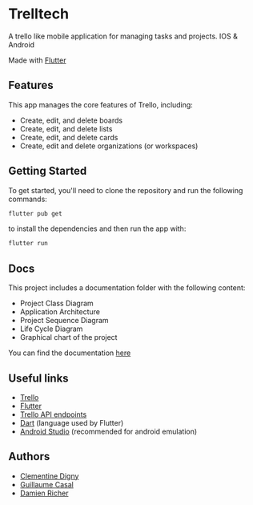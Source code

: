 # Trelltech

A trello like mobile application for managing tasks and projects.
IOS & Android

Made with [Flutter](https://flutter.dev/)

## Features

This app manages the core features of Trello, including:
- Create, edit, and delete boards
- Create, edit, and delete lists
- Create, edit, and delete cards
- Create, edit and delete organizations (or workspaces)

## Getting Started

To get started, you'll need to clone the repository and run the following commands:

```bash
flutter pub get
```
to install the dependencies and then run the app with:
```bash
flutter run
```

## Docs 
This project includes a documentation folder with the following content:
- Project Class Diagram
- Application Architecture
- Project Sequence Diagram
- Life Cycle Diagram
- Graphical chart of the project <br>

You can find the documentation [here](https://github.com/EpitechMscProPromo2026/T-DEV-600-NCY_1/tree/main/docs)

## Useful links
- [Trello](https://trello.com/)
- [Flutter](https://flutter.dev/)
- [Trello API endpoints](https://developer.atlassian.com/cloud/trello/rest/api-group-actions/)
- [Dart](https://dart.dev/) (language used by Flutter)
- [Android Studio](https://developer.android.com/studio) (recommended for android emulation)

## Authors
- [Clementine Digny](https://github.com/Clemy-beep)
- [Guillaume Casal](https://github.com/mortifia)
- [Damien Richer](https://github.com/LilCisaille)